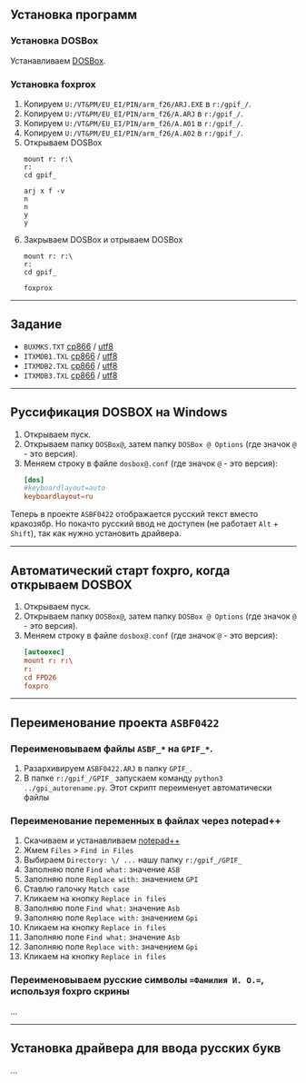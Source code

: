 ## Установка программ

### Установка DOSBox

Устанавливаем [DOSBox](https://www.dosbox.com/).

### Установка foxprox
1. Копируем `U:/VT&PM/EU_EI/PIN/arm_f26/ARJ.EXE` в `r:/gpif_/`.
1. Копируем `U:/VT&PM/EU_EI/PIN/arm_f26/А.ARJ` в `r:/gpif_/`.
1. Копируем `U:/VT&PM/EU_EI/PIN/arm_f26/А.A01` в `r:/gpif_/`.
1. Копируем `U:/VT&PM/EU_EI/PIN/arm_f26/А.A02` в `r:/gpif_/`.
1. Открываем DOSBox
    ```
    mount r: r:\
    r:
    cd gpif_

    arj x f -v
    n
    n
    y
    y
    ```
1. Закрываем DOSBox и отрываем DOSBox
    ```
    mount r: r:\
    r:
    cd gpif_

    foxprox
    ```
---

## Задание

- `BUXMKS.TXT`
    [cp866](arm_f26/BUXMKS.TXT)
    /
    [utf8](docs/gpi_BUXMKS_utf8.txt)
- `ITXMDB1.TXL`
    [cp866](arm_f26/ITXMDB1.TXL)
    /
    [utf8](docs/gpi_ITXMDB1_utf8.txt)
- `ITXMDB2.TXL`
    [cp866](arm_f26/ITXMDB2.TXL)
    /
    [utf8](docs/gpi_ITXMDB2_utf8.txt)
- `ITXMDB3.TXL`
    [cp866](arm_f26/ITXMDB3.TXL)
    /
    [utf8](docs/gpi_ITXMDB3_utf8.txt)

---

## Руссификация DOSBOX на Windows

1. Открываем пуск.
1. Открываем папку `DOSBox@`, затем папку `DOSBox @ Options` (где значок `@` - это версия).
1. Меняем строку в файле `dosbox@.conf` (где значок `@` - это версия):
    ```conf
    [dos]
    #keyboardlayout=auto
    keyboardlayout=ru
    ```

Теперь в проекте `ASBF0422` отображается русский текст вместо кракозябр.
Но покачто русский ввод не доступен (не работает `Alt` + `Shift`), так как нужно установить драйвера.

---

## Автоматический старт foxpro, когда открываем DOSBOX

1. Открываем пуск.
1. Открываем папку `DOSBox@`, затем папку `DOSBox @ Options` (где значок `@` - это версия).
1. Меняем строку в файле `dosbox@.conf` (где значок `@` - это версия):
    ```conf
    [autoexec]
    mount r: r:\
    r:
    cd FPD26
    foxpro
    ```

---

## Переименование проекта `ASBF0422`

### Переименовываем файлы `ASBF_*` на `GPIF_*`.

1. Разархивируем `ASBF0422.ARJ` в папку `GPIF_`.
1. В папке `r:/gpif_/GPIF_` запускаем команду `python3 ../gpi_autorename.py`.
Этот скрипт переименует автоматически файлы

### Переименование переменных в файлах через notepad++

1. Скачиваем и устанавливаем [notepad++](https://notepad-plus-plus.org/)
1. Жмем `Files` > `Find in Files`
1. Выбираем `Directory: \/ ...` нашу папку `r:/gpif_/GPIF_`
1. Заполняю поле `Find what:` значение `ASB`
1. Заполняю поле `Replace with:` значением `GPI`
1. Ставлю галочку `Match case`
1. Кликаем на кнопку `Replace in files`
1. Заполняю поле `Find what:` значение `Asb`
1. Заполняю поле `Replace with:` значением `Gpi`
1. Кликаем на кнопку `Replace in files`
1. Заполняю поле `Find what:` значение `Asb`
1. Заполняю поле `Replace with:` значением `Gpi`
1. Кликаем на кнопку `Replace in files`

### Переименовываем русские символы `=Фамилия И. О.=`, используя foxpro скрины

...

---

## Установка драйвера для ввода русских букв

...
